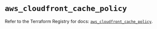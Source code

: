 # `aws_cloudfront_cache_policy`

Refer to the Terraform Registry for docs: [`aws_cloudfront_cache_policy`](https://registry.terraform.io/providers/hashicorp/aws/6.16.0/docs/resources/cloudfront_cache_policy).
